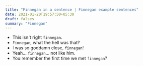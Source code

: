 ```yaml
---
title: "Finnegan in a sentence | Finnegan example sentences"
date: 2021-01-20T19:57:50+05:30
draft: falses
summary: "Finnegan"
---
```

- This isn't right `finnegan`.
- `Finnegan`, what the hell was that?
- I was so goddamn close, `finnegan`!
- Yeah... `finnegan`... not like him.
- You remember the first time we met `finnegan`?
                 
